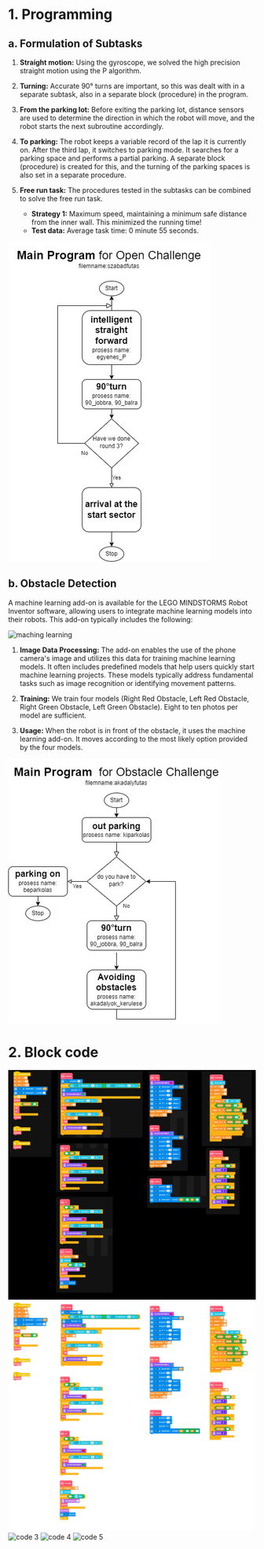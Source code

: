 
# 1. Programming

   ## a. Formulation of Subtasks
   1. **Straight motion:** Using the gyroscope, we solved the high precision straight motion using the P algorithm.
   
   2. **Turning:** Accurate 90° turns are important, so this was dealt with in a separate subtask, also in a separate block (procedure) in the program.
   
   3. **From the parking lot:** Before exiting the parking lot, distance sensors are used to determine the direction in which the robot will move, and the robot starts the next subroutine accordingly.
   
   4. **To parking:** The robot keeps a variable record of the lap it is currently on. After the third lap, it switches to parking mode. It searches for a parking space and performs a partial parking. A separate block (procedure) is created for this, and the turning of the parking spaces is also set in a separate procedure.
   
   5. **Free run task:** The procedures tested in the subtasks can be combined to solve the free run task.  
      - **Strategy 1:** Maximum speed, maintaining a minimum safe distance from the inner wall. This minimized the running time!  
      - **Test data:** Average task time: 0 minute 55 seconds.

![flowchart](Openflowchart.jpg)


## b. Obstacle Detection

A machine learning add-on is available for the LEGO MINDSTORMS Robot Inventor software, allowing users to integrate machine learning models into their robots. This add-on typically includes the following:

![maching learning](machinglearning.jpg)

1. **Image Data Processing:** The add-on enables the use of the phone camera's image and utilizes this data for training machine learning models. It often includes predefined models that help users quickly start machine learning projects. These models typically address fundamental tasks such as image recognition or identifying movement patterns.

2. **Training:** We train four models (Right Red Obstacle, Left Red Obstacle, Right Green Obstacle, Left Green Obstacle). Eight to ten photos per model are sufficient.

3. **Usage:** When the robot is in front of the obstacle, it uses the machine learning add-on. It moves according to the most likely option provided by the four models.
   
![flowchart](Obstacleflowchart.jpg)


# 2. Block code
![code 1](code1.jpg)
![code 2](code2.jpg)
![code 3](code3.jpg)
![code 4](code4.jpg)
![code 5](code5.jpg)
